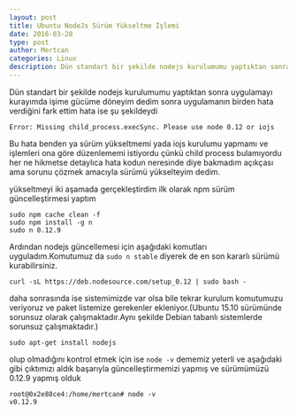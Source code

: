 ```yaml
---
layout: post
title: Ubuntu NodeJs Sürüm Yükseltme İşlemi
date: 2016-03-20
type: post
author: Mertcan
categories: Linux
description: Dün standart bir şekilde nodejs kurulumumu yaptıktan sonra uygulamayı kurayımda
---
```


Dün standart bir şekilde nodejs kurulumumu yaptıktan sonra uygulamayı kurayımda işime gücüme döneyim dedim sonra uygulamanın birden hata verdiğini fark ettim hata ise şu şekildeydi

```
Error: Missing child_process.execSync. Please use node 0.12 or iojs
```

Bu hata benden ya sürüm yükseltmemi yada iojs kurulumu yapmamı ve işlemleri ona göre düzenlememi istiyordu çünkü child process bulamıyordu her ne hikmetse detaylıca hata kodun neresinde diye bakmadım açıkçası ama sorunu çözmek amacıyla sürümü yükselteyim dedim.

yükseltmeyi iki aşamada gerçekleştirdim ilk olarak npm sürüm güncelleştirmesi yaptım

```
sudo npm cache clean -f
sudo npm install -g n
sudo n 0.12.9
```

Ardından nodejs güncellemesi için aşağıdaki komutları uyguladım.Komutumuz da `sudo n stable` diyerek de en son kararlı sürümü kurabilirsiniz.

```
curl -sL https://deb.nodesource.com/setup_0.12 | sudo bash -
```

daha sonrasında ise sistemimizde var olsa bile tekrar kurulum komutumuzu veriyoruz ve paket listemize gerekenler ekleniyor.(Ubuntu 15.10 sürümünde sorunsuz olarak çalışmaktadır.Aynı şekilde Debian tabanlı sistemlerde sorunsuz çalışmaktadır.)

```
sudo apt-get install nodejs
```
olup olmadığını kontrol etmek için ise `node -v` dememiz yeterli ve aşağıdaki gibi çıktımızı aldık başarıyla güncelleştirmemizi yapmış ve sürümümüzü 0.12.9 yapmış olduk

```
root@0x2e88ce4:/home/mertcan# node -v
v0.12.9
```
